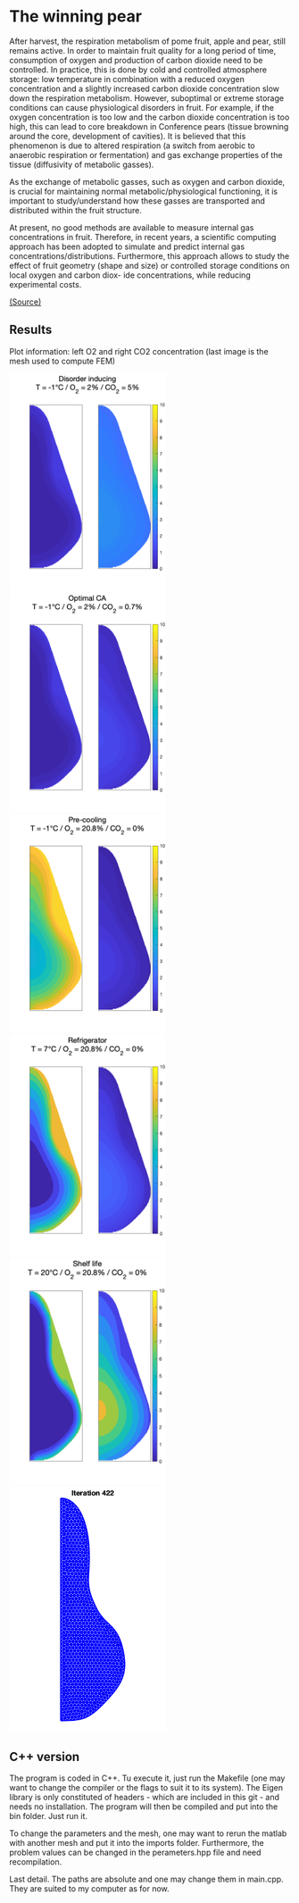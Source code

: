#  The winning pear
After harvest, the respiration metabolism of pome fruit, apple and pear, still remains active. In order to maintain fruit quality for a long period of time, consumption of oxygen and production of carbon dioxide need to be controlled. In practice, this is done by cold and controlled atmosphere storage: low temperature in combination with a reduced oxygen concentration and a slightly increased carbon dioxide concentration slow down the respiration metabolism. However, suboptimal or extreme storage conditions can cause physiological disorders in fruit. For example, if the oxygen concentration is too low and the carbon dioxide concentration is too high, this can lead to core breakdown in Conference pears (tissue browning around the core, development of cavities). It is believed that this phenomenon is due to altered respiration (a switch from aerobic to anaerobic respiration or fermentation) and gas exchange properties of the tissue (diffusivity of metabolic gasses).

As the exchange of metabolic gasses, such as oxygen and carbon dioxide, is crucial for maintaining normal metabolic/physiological functioning, it is important to study/understand how these gasses are transported and distributed within the fruit structure.

At present, no good methods are available to measure internal gas concentrations in fruit. Therefore, in recent years, a scientific computing approach has been adopted to simulate and predict internal gas concentrations/distributions. Furthermore, this approach allows to study the effect of fruit geometry (shape and size) or controlled storage conditions on local oxygen and carbon diox- ide concentrations, while reducing experimental costs.

[(Source)](/doc/STATEMENT.pdf)


## Results
Plot information: left O2 and right CO2 concentration (last image is the mesh used to compute FEM)

<img src="/matlab/results/disorder-inducing.png?raw=true" width="280"> <img src="/matlab/results/optimal-ca.png?raw=true" width="280"> <img src="/matlab/results/pre-cooling.png?raw=true" width="280"> <img src="/matlab/results/refrigerator.png?raw=true" width="280"> <img src="/matlab/results/shelf-life.png?raw=true" width="280"> <img src="/matlab/results/_mesh_generation.png?raw=true" width="280">

## C++ version
The program is coded in C++. Tu execute it, just run the Makefile (one may want to change the compiler or the flags to suit it to its system). The Eigen library is only constituted of headers - which are included in this git - and needs no installation.
The program will then be compiled and put into the bin folder. Just run it.

To change the parameters and the mesh, one may want to rerun the matlab with another mesh and put it into the imports folder. Furthermore, the problem values can be changed in the perameters.hpp file and need recompilation.

Last detail. The paths are absolute and one may change them in main.cpp. They are suited to my computer as for now.
